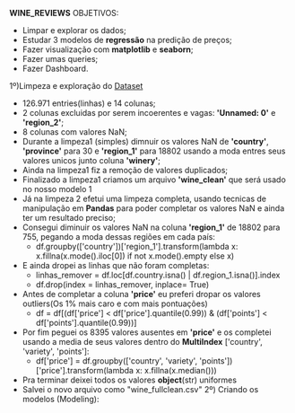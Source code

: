 **WINE_REVIEWS**
OBJETIVOS: 
- Limpar e explorar os dados;
- Estudar 3 modelos de **regressão** na predição de preços;
- Fazer visualização com **matplotlib** e **seaborn**;
- Fazer umas queries;
- Fazer Dashboard.

1º)Limpeza e exploração do [Dataset](https://kaggle.com/datasets/08c2a76bab1d8480a85869f114c7d9bc4f08bd977c705fec41e8840dc82bb60a)
  - 126.971 entries(linhas) e 14 colunas;
  - 2 colunas excluidas por serem incoerentes e vagas: **'Unnamed: 0'** e **'region_2'**;
  - 8 colunas com valores NaN;
  - Durante a limpeza1 (simples) dimnuir os valores NaN de **'country'**, **'province'** para 30 e **'region_1'** para 18802 usando a moda entres seus valores unicos junto coluna **'winery'**;
  - Ainda na limpeza1 fiz a remoção de valores duplicados;
  - Finalizado a limpeza1 criamos um arquivo **'wine_clean'** que será usado no nosso modelo 1
  - Já na limpeza 2 efetui uma limpeza completa, usando tecnicas de manipulação em **Pandas** para poder completar os valores NaN e ainda ter um resultado preciso;
  - Consegui diminuir os valores NaN na coluna **'region_1'** de 18802 para 755, pegando a moda dessas regiões em cada país:
      - df.groupby(['country'])['region_1'].transform(lambda x: x.fillna(x.mode().iloc[0]) if not x.mode().empty else x)
  - E ainda dropei as linhas que não foram completas:
      - linhas_remover = df.loc[df.country.isna() | df.region_1.isna()].index
      - df.drop(index = linhas_remover, inplace= True)
  - Antes de completar a coluna **'price'** eu preferi dropar os valores outliers(Os 1% mais caro e com mais pontuações)
      - df = df[(df['price'] < df['price'].quantile(0.99)) & (df['points'] < df['points'].quantile(0.99))]
  - Por fim peguei os 8395 valores ausentes em **'price'** e os completei usando a media de seus valores dentro do **MultiIndex** ['country', 'variety', 'points']:
      - df['price'] = df.groupby(['country', 'variety', 'points'])['price'].transform(lambda x: x.fillna(x.median()))
  - Pra terminar deixei todos os valores **object**(str) uniformes
  - Salvei o novo arquivo como "wine_fullclean.csv"
2º) Criando os modelos (Modeling):
